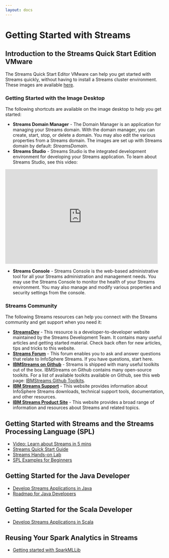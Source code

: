 ```yaml
---
layout: docs
---
```

#  Getting Started with Streams

## Introduction to the Streams Quick Start Edition VMware

The Streams Quick Start Editor VMware can help you get started with Streams quickly, without having to install a Streams cluster environment. These images are available [here](http://www.ibm.com/analytics/us/en/technology/stream-computing/).

### Getting Started with the Image Desktop

The following shortcuts are available on the image desktop to help you get started: 

* **Streams Domain Manager** - The Domain Manager is an application for managing your Streams domain.  With the domain manager, you can create, start, stop, or delete a domain.  You may also edit the various properties from a Streams domain.  The images are set up with Streams domain by default:  *StreamsDomain*.  
* **Streams Studio** - Streams Studio is the integrated development environment for developing your Streams application.  To learn about Streams Studio, see this video:  

<iframe width="480" height="298" src="https://www.youtube.com/embed/ir_nUv4maL4" frameborder="0" allowfullscreen></iframe>

* **Streams Console** - Streams Console is the web-based administrative tool for all your Streams administration and management needs.  You may use the Streams Console to monitor the health of your Streams environment.  You may also manage and modify various properties and security settings from the console.

### Streams Community
The following Streams resources can help you connect with the Streams community and get support when you need it:

* **[StreamsDev](https://developer.ibm.com/streamsdev/)** - This resource is a developer-to-developer website maintained by the Streams Development Team.  It contains many useful articles and getting started material.  Check back often for new articles, tips and tricks to this website.
* **[Streams Forum](https://www.ibmdw.net/answers/questions/?community=streamsdev&sort=newest&refine=none)** - This forum enables you to ask and answer questions that relate to InfoSphere Streams. If you have questions, start here.
* **[IBMStreams on Github](http://ibmstreams.github.io)** - Streams is shipped with many useful toolkits out of the box.  IBMStreams on Github  contains many open-source toolkits.  For a list of available toolkits available on Github, see this web page:  [IBMStreams Github Toolkits](https://developer.ibm.com/streamsdev/docs/github-projects-overview/).
* **[IBM Streams Support](http://www.ibm.com/support/entry/portal/Overview/Software/Information_Management/InfoSphere_Streams)** - This website provides information about InfoSphere Streams downloads, technical support tools, documentation, and other resources.
* **[IBM Streams Product Site](http://www.ibm.com/software/data/infosphere/streams)** - This website provides a broad range of information and resources about Streams and related topics.

## Getting Started with Streams and the Streams Processing Language (SPL)

* [Video: Learn about Streams in 5 mins](https://developer.ibm.com/streamsdev/docs/learn-streams-in-5-minutes/)
* [Streams Quick Start Guide](https://developer.ibm.com/streamsdev/?p=5686)
* [Streams Hands-on Lab](https://developer.ibm.com/streamsdev/docs/introductory-lab-for-streams-4-0-1/)
* [SPL Examples for Beginners](https://developer.ibm.com/streamsdev/docs/spl-examples-beginners/)

## Getting Started for the Java Developer

* [Develop Streams Applications in Java](http://ibmstreams.github.io/streamsx.topology/)
* [Roadmap for Java Developers](https://developer.ibm.com/streamsdev/docs/roadmap-for-java-developer/)

## Getting Started for the Scala Developer

* [Develop Streams Applications in Scala](http://ibmstreams.github.io/streamsx.topology/)

## Reusing Your Spark Analytics in Streams

* [Getting started with SparkMLLib](http://ibmstreams.github.io/streamsx.sparkMLLib/)

